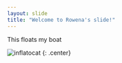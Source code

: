 ```yaml
---
layout: slide
title: "Welcome to Rowena's slide!"
---
```


This floats my boat

![inflatocat](https://octodex.github.com/images/inflatocat.png)
{: .center}
